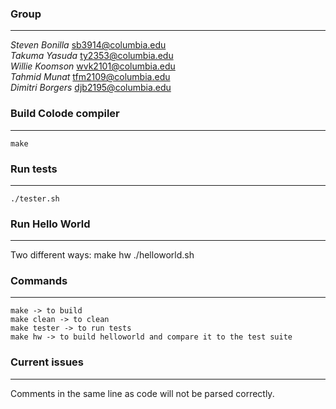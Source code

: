 ### Group
------
*Steven Bonilla*					sb3914@columbia.edu<br>
*Takuma Yasuda*						ty2353@columbia.edu<br>
*Willie Koomson*					wvk2101@columbia.edu<br>
*Tahmid Munat*						tfm2109@columbia.edu<br>
*Dimitri Borgers*					djb2195@columbia.edu

### Build Colode compiler
------
	make

### Run tests
------
	./tester.sh


### Run Hello World
------
Two different ways:
		make hw
		./helloworld.sh

### Commands
------
    make -> to build
    make clean -> to clean
    make tester -> to run tests
    make hw -> to build helloworld and compare it to the test suite

### Current issues
------
Comments in the same line as code will not be parsed correctly.
